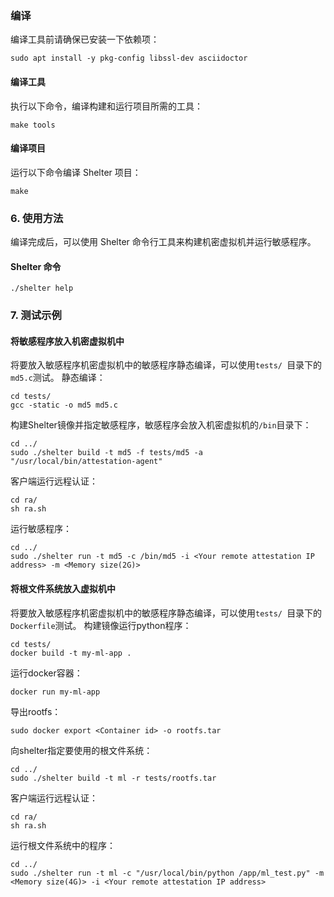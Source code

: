 ### 编译
编译工具前请确保已安装一下依赖项：
```
sudo apt install -y pkg-config libssl-dev asciidoctor
```

#### 编译工具
执行以下命令，编译构建和运行项目所需的工具：

```
make tools
```

#### 编译项目
运行以下命令编译 Shelter 项目：

```
make
```
### 6. 使用方法
编译完成后，可以使用 Shelter 命令行工具来构建机密虚拟机并运行敏感程序。
#### Shelter 命令
```
./shelter help
```

### 7. 测试示例

#### 将敏感程序放入机密虚拟机中
将要放入敏感程序机密虚拟机中的敏感程序静态编译，可以使用`tests/ `目录下的`md5.c`测试。
静态编译：
```
cd tests/
gcc -static -o md5 md5.c
```

构建Shelter镜像并指定敏感程序，敏感程序会放入机密虚拟机的`/bin`目录下：
```
cd ../
sudo ./shelter build -t md5 -f tests/md5 -a "/usr/local/bin/attestation-agent"

```

客户端运行远程认证：
```
cd ra/
sh ra.sh
```

运行敏感程序：
```
cd ../
sudo ./shelter run -t md5 -c /bin/md5 -i <Your remote attestation IP address> -m <Memory size(2G)>
```

#### 将根文件系统放入虚拟机中
将要放入敏感程序机密虚拟机中的敏感程序静态编译，可以使用`tests/ `目录下的`Dockerfile`测试。
构建镜像运行python程序：
```
cd tests/
docker build -t my-ml-app .
```

运行docker容器：
```
docker run my-ml-app
```

导出rootfs：
```
sudo docker export <Container id> -o rootfs.tar
```

向shelter指定要使用的根文件系统：
```
cd ../
sudo ./shelter build -t ml -r tests/rootfs.tar
```

客户端运行远程认证：
```
cd ra/
sh ra.sh
```

运行根文件系统中的程序：
```
cd ../
sudo ./shelter run -t ml -c "/usr/local/bin/python /app/ml_test.py" -m <Memory size(4G)> -i <Your remote attestation IP address>
```
